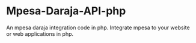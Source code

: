 # Mpesa-Daraja-API-php
An mpesa daraja integration code  in php. Integrate mpesa to your website or web applications in php.
